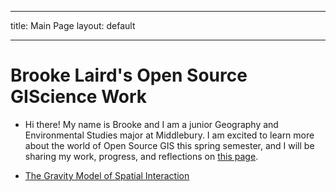 - - -
title: Main Page
layout: default
- - -
# Brooke Laird's Open Source GIScience Work
* Hi there! My name is Brooke and I am a junior Geography and Environmental Studies major at Middlebury. I am excited to learn more about the world of Open Source GIS this spring semester, and I will be sharing my work, progress, and reflections on [this page](https://gis4dev.github.io).


- [The Gravity Model of Spatial Interaction](gravity/gravity.md)
